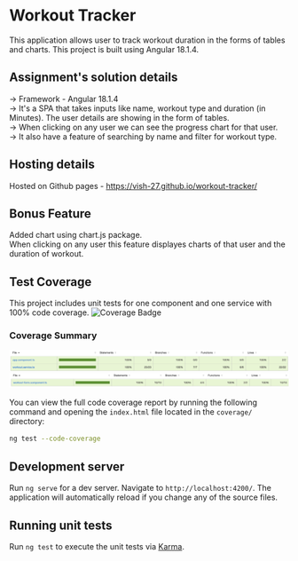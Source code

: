 # Workout Tracker

This application allows user to track workout duration in the forms of tables and charts. This project is built using Angular 18.1.4.

## Assignment's solution details

-> Framework - Angular 18.1.4 <br />
-> It's a SPA that takes inputs like name, workout type and duration (in Minutes). The user details are showing in the form of tables. <br />
-> When clicking on any user we can see the progress chart for that user. <br />
-> It also have a feature of searching by name and filter for workout type. <br />

## Hosting details

Hosted on Github pages - https://vish-27.github.io/workout-tracker/

## Bonus Feature

Added chart using chart.js package. <br />
When clicking on any user this feature displayes charts of that user and the duration of workout.

## Test Coverage

This project includes unit tests for one component and one service with 100% code coverage. ![Coverage Badge](https://img.shields.io/badge/coverage-100%25-brightgreen)

### Coverage Summary

![Code Coverage Report](public/service.png) <br />
![Code Coverage Report](public/workout-form.png) <br />

You can view the full code coverage report by running the following command and opening the `index.html` file located in the `coverage/` directory:

```bash
ng test --code-coverage
```

## Development server

Run `ng serve` for a dev server. Navigate to `http://localhost:4200/`. The application will automatically reload if you change any of the source files.


## Running unit tests

Run `ng test` to execute the unit tests via [Karma](https://karma-runner.github.io).
